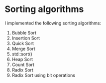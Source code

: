 # Sorting algorithms
 
I implemented the following sorting algorithms:

1. Bubble Sort
2. Insertion Sort
3. Quick Sort 
4. Merge Sort 
5. std::sort()
6. Heap Sort 
7. Count Sort 
8. Radix Sort 
9. Radix Sort using bit operations
